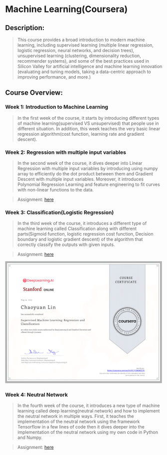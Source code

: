 # Machine Learning(Coursera)

## Description:

> This course provides a broad introduction to modern machine learning, including supervised learning (multiple linear regression, logistic regression, neural networks, and decision trees), unsupervised learning (clustering, dimensionality reduction, recommender systems), and some of the best practices used in Silicon Valley for artificial intelligence and machine learning innovation (evaluating and tuning models, taking a data-centric approach to improving performance, and more.)

## Course Overview:

### Week 1: Introduction to Machine Learning

> In the first week of the course, it starts by introducing different types of machine learning(supervised VS unsupervised) that people use in different situation. In addition, this week teaches the very basic linear regression algorithm(cost function, learning rate and gradient descent).

### Week 2: Regression with multiple input variables

> In the second week of the course, it dives deeper into Linear Regression with multiple input variables by introducing using numpy array to efficiently do the dot product between them and Gradient Descent with multiple input variables. Moreover, it introduces Polynomial Regression Learning and feature engineering to fit curves with non-linear functions to the data.

> Assignment: [here](Assignment/W2_Assign1.ipynb)

### Week 3: Classification(Logistic Regression)

> In the third week of the course, it introduces a different type of machine learning called Classification along with different parts(Sigmoid function, logistic regression cost function, Decision boundary and logistic gradient descent) of the algorithm that correctly classify the outputs with given inputs. 

> Assignment: [here](Assignment/W3_Logistic_Regression.ipynb)

![part1](part1.png)

### Week 4: Neutral Network

> In the fourth week of the course, it introduces a new type of machine learning called deep learning(neutral network) and how to implement the neutral network in multiple ways. First, it teaches the implementation of the neutral network using the framework Tensorflow in a few lines of code then it dives deeper into the implementation of the neutral network using my own code in Python and Numpy. 

> Assignment: [here](Assignment/W4_Assignment.ipynb)




